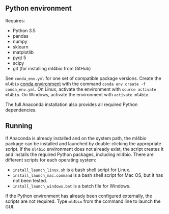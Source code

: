 ## Python environment

Requires:
- Python 3.5
- pandas
- numpy
- sklearn
- matplotlib
- pyqt 5
- scipy
- git (for installing ml4bio from GitHub)

See `conda_env.yml` for one set of compatible package versions.
Create the `ml4bio` [conda environment](https://conda.io/docs/user-guide/tasks/manage-environments.html) with the command `conda env create -f conda_env.yml`.
On Linux, activate the environment with `source activate ml4bio`.
On Windows, activate the environment with `activate ml4bio`.

The full Anaconda installation also provides all required Python dependencies.

## Running

If Anaconda is already installed and on the system path, the ml4bio package can be installed and launched by double-clicking the appropriate script.
If the `ml4bio` environment does not already exist, the script creates it and installs the required Python packages, including ml4bio.
There are different scripts for each operating system:
- `install_launch_linux.sh` is a bash shell script for Linux.
- `install_launch_mac.command` is a bash shell script for Mac OS, but it has not been tested.
- `install_launch_windows.bat` is a batch file for Windows.

If the Python environment has already been configured externally, the scripts are not required.
Type `ml4bio` from the command line to launch the GUI.
